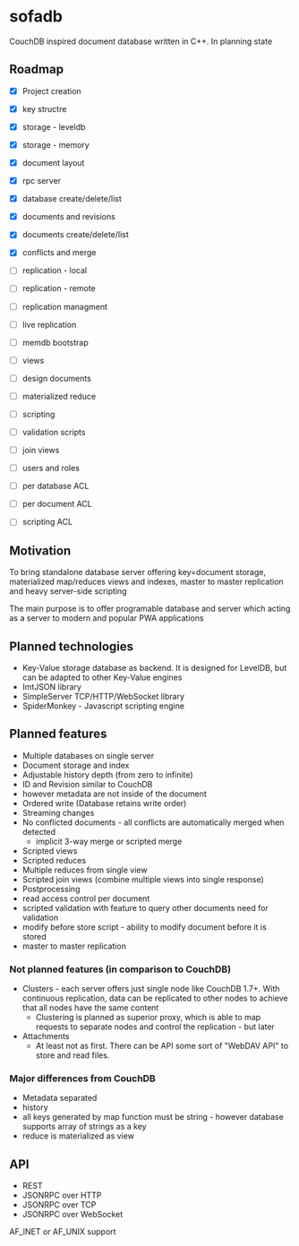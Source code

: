 # sofadb
CouchDB inspired document database written in C++. In planning state

## Roadmap

- [x] Project creation
- [x] key structre
- [x] storage - leveldb
- [x] storage - memory
- [x] document layout
- [x] rpc server
- [x] database create/delete/list
- [x] documents and revisions
- [x] documents create/delete/list
- [x] conflicts and merge
- [ ] replication - local
- [ ] replication - remote
- [ ] replication managment 
- [ ] live replication
- [ ] memdb bootstrap
- [ ] views
- [ ] design documents
- [ ] materialized reduce 
- [ ] scripting 
- [ ] validation scripts
- [ ] join views
- [ ] users and roles
- [ ] per database ACL
- [ ] per document ACL
- [ ] scripting ACL
  


## Motivation

To bring standalone database server offering key=document storage,
materialized map/reduces views and indexes, master to master replication
and heavy server-side scripting

The main purpose is to offer programable database and server which acting as
a server to modern and popular PWA applications

## Planned technologies

 * Key-Value storage database as backend. It is designed for LevelDB, but can 
  be adapted to other Key-Value engines
 * ImtJSON library
 * SimpleServer TCP/HTTP/WebSocket library
 * SpiderMonkey - Javascript scripting engine
 
## Planned features
 
 * Multiple databases on single server
 * Document storage and index
 * Adjustable history depth (from zero to infinite)
 * ID and Revision similar to CouchDB
 * however metadata are not inside of the document
 * Ordered write (Database retains write order)
 * Streaming changes
 * No conflicted documents - all conflicts are automatically merged when detected
   * implicit 3-way merge or scripted merge
 * Scripted views
 * Scripted reduces
 * Multiple reduces from single view
 * Scripted join views (combine multiple views into single response)
 * Postprocessing
 * read access control per document
 * scripted validation with feature to query other documents need for validation
 * modify before store script - ability to modify document before it is stored
 * master to master replication 
 
### Not planned features (in comparison to CouchDB)
 * Clusters - each server offers just single node like CouchDB 1.7+. With continuous replication, 
   data can be replicated to other nodes to achieve that all nodes have the same content
    * Clustering is planned as superior proxy, which is able to map requests to separate nodes and control 
      the replication - but later
 * Attachments
   * At least not as first. There can be API some sort of "WebDAV API" to store and read files.
   
### Major differences from CouchDB
  * Metadata separated
  * history
  * all keys generated by map function must be string - however database supports array of strings as a key
  * reduce is materialized as view
 
  
  
   
      
## API

 * REST
 * JSONRPC over HTTP
 * JSONRPC over TCP
 * JSONRPC over WebSocket
 
 AF_INET or AF_UNIX support
 
 
 
 
 
